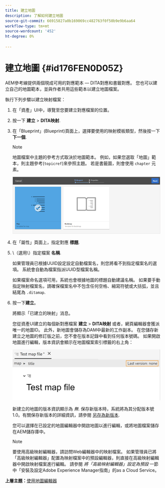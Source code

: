 ```yaml
---
title: 建立地圖
description: 了解如何建立地圖
source-git-commit: 66915827a0b169069cc482763f0f50b9e9b6aa64
workflow-type: tm+mt
source-wordcount: '452'
ht-degree: 0%

---
```



# 建立地圖 {#id176FEN0D05Z}

AEM參考線提供兩個現成可用的對應範本 — DITA對應和書籤對應。 您也可以建立自己的地圖範本，並與作者共用這些範本以建立地圖檔案。

執行下列步驟以建立映射檔案：

1. 在「資產」UI中，導覽至您要建立對應檔案的位置。

1. 按一下 **建立** \> **DITA映射**.

1. 在「Blueprint」(Blueprint)頁面上，選擇要使用的映射模板類型，然後按一下 **下一個**.

   >[!NOTE]
   >
   > 地圖檔案中主題的參考方式取決於地圖範本。 例如，如果您選取「地圖」範本，則主題參考\(`topicref`\)來參照主題。 若是書籤圖，則會使用 `chapter` 元素。

   ![](images/map-template.png)

1. 在「屬性」頁面上，指定對應 **標題**.

1. \（選用\）指定檔案 **名稱**.

   如果管理員已根據UUID設定設定自動檔案名，則您將看不到指定檔案名的選項。 系統會自動為檔案指派UUID型檔案名稱。

   如果檔案命名選項可用，系統也會根據地圖的標題自動建議名稱。 如果要手動指定映射檔案名，請確保檔案名中不包含任何空格、縮寫符號或大括弧，並且結尾為 `.ditamap`.

1. 按一下&#x200B;**建立**。

   將顯示「已建立的映射」消息。

   您從資產UI建立的每個新對應檔案 **建立** \> **DITA映射** 或者，網頁編輯器會獲派唯一的地圖ID。 此外，新地圖會儲存為DAM中最新的工作副本。 在您儲存新建立之地圖的修訂版之前，您不會在版本記錄中看到任何版本號碼。 如果開啟地圖進行編輯，版本資訊會顯示在地圖檔案索引標籤的右上角：

   ![](images/first-version-map-none.png)

   新建立的地圖的版本資訊顯示為 *無*. 保存新版本時，系統將為其分配版本號1.0。有關保存新版本的詳細資訊，請參閱 [另存為新版本](web-editor-features.md#save-as-new-version-id209ME400GXA).

   您可以選擇在已設定的地圖編輯器中開啟地圖以進行編輯，或將地圖檔案儲存在AEM儲存庫中。

   >[!NOTE]
   >
   > 要使用高級映射編輯器，請訪問Web編輯器中的映射檔案。 如果管理員已將「高級映射編輯器」配置為映射檔案中的預設編輯器，則直接在高級映射編輯器中開啟映射檔案進行編輯。 請參閱 *將「高級映射編輯器」設定為預設* 一節中「安裝及設定Adobe Experience Manager指南」的as a Cloud Service。


**上層主題：**[&#x200B;使用地圖編輯器](map-editor.md)

